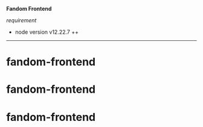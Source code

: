 **Fandom Frontend**


*requirement*
- node version v12.22.7 ++


---
# fandom-frontend
# fandom-frontend
# fandom-frontend
